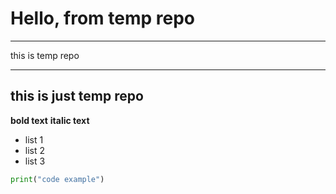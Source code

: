 # Hello, from temp repo

---------------------------------
this is temp repo

---------------------------------
## this is just temp repo
**bold text**
__italic text__
* list 1
* list 2
* list 3
```python
print("code example")
```